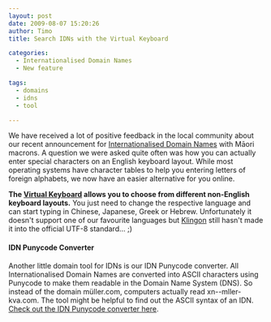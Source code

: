 ```yaml
---
layout: post
date: 2009-08-07 15:20:26
author: Timo
title: Search IDNs with the Virtual Keyboard

categories:
  - Internationalised Domain Names
  - New feature

tags:
  - domains
  - idns
  - tool

---
```


We have received a lot of positive feedback in the local community about our recent announcement for [Internationalised Domain Names](http://blog.iwantmyname.com/2009/07/idn-internationalised-domain-names-with-special-characters.html "Internationalised Domain Names") with Māori macrons. A question we were asked quite often was how you can actually enter special characters on an English keyboard layout. While most operating systems have character tables to help you entering letters of foreign alphabets, we now have an easier alternative for you online.

**The [Virtual Keyboard](https://iwantmyname.com/idns/search-register-internationalised-domain-names "Virtual Keyboard IDN search and registration") allows you to choose from different non-English keyboard layouts.** You just need to change the respective language and can start typing in Chinese, Japanese, Greek or Hebrew. Unfortunately it doesn't support one of our favourite languages but [Klingon](http://en.wikipedia.org/wiki/Klingon_language "Klingon IDNs?") still hasn't made it into the official UTF-8 standard... ;)

#### IDN Punycode Converter

Another little domain tool for IDNs is our IDN Punycode converter. All Internationalised Domain Names are converted into ASCII characters using Punycode to make them readable in the Domain Name System (DNS). So instead of the domain müller.com, computers actually read xn--mller-kva.com. The tool might be helpful to find out the ASCII syntax of an IDN. [Check out the IDN Punycode converter here](https://iwantmyname.com/domain-tools/idns/idn-punycode-converter "IDN conversion tool punycode").
